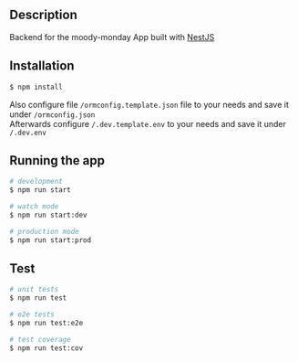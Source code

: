 
## Description

Backend for the moody-monday App built with
[NestJS](https://github.com/nestjs/nest)

## Installation

```bash
$ npm install
```
Also configure file `/ormconfig.template.json` file to your needs and save it under `/ormconfig.json`\
Afterwards configure `/.dev.template.env` to your needs and save it under `/.dev.env`
## Running the app

```bash
# development
$ npm run start

# watch mode
$ npm run start:dev

# production mode
$ npm run start:prod
```

## Test

```bash
# unit tests
$ npm run test

# e2e tests
$ npm run test:e2e

# test coverage
$ npm run test:cov
```

